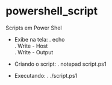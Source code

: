 # powershell_script
Scripts em Power Shel


- Exibe na tela:
. echo  
. Write - Host  
. Write - Output

- Criando o script:
. notepad script.ps1

- Executando:
. ./script.ps1

